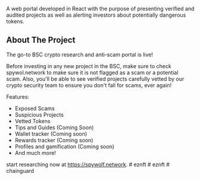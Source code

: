 A web portal developed in React with the purpose of presenting verified and audited projects as well as alerting investors about potentially dangerous tokens. 

## About The Project

The go-to BSC crypto research and anti-scam portal is live!

Before investing in any new project in the BSC, make sure to check spywol.network to make sure it is not flagged as a scam or a potential scam. Also, you'll be able to see verified projects carefully vetted by our crypto security team to ensure you don't fall for scams, ever again!

Features:
- Exposed Scams
- Suspicious Projects
- Vetted Tokens
- Tips and Guides (Coming Soon)
- Wallet tracker (Coming soon)
- Rewards tracker  (Coming soon)
- Profiles and gamification  (Coming soon)
- And much more!

start researching now at https://spywolf.network. 
#   e z n f t  
 #   e z n f t  
 #   c h a i n g u a r d  
 